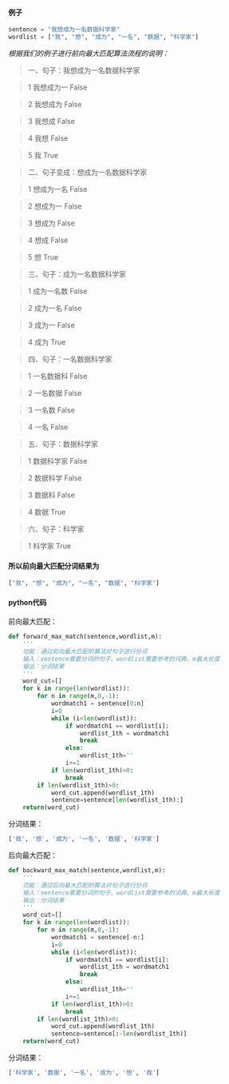 


#### 例子
```python
sentence = "我想成为一名数据科学家"
wordlist = ["我", "想", "成为", "一名", "数据", "科学家"]    
```

*根据我们的例子进行前向最大匹配算法流程的说明：*

> 一、句子：我想成为一名数据科学家

>1 我想成为一 False

>2 我想成为 False

>3 我想成 False

>4 我想 False

>5 我 True

>二、句子变成：想成为一名数据科学家

>1 想成为一名 False

>2 想成为一 False

>3 想成为 False

>4 想成 False

>5 想 True

>三、句子：成为一名数据科学家

>1 成为一名数 False

>2 成为一名 False

>3 成为一 False

>4 成为 True

>四、句子：一名数据科学家

>1 一名数据科 False

>2 一名数据 False

>3 一名数 False

>4 一名 False

>五、句子：数据科学家

>1 数据科学家 False

>2 数据科学 False

>3 数据科 False

>4 数据 True

>六、句子：科学家

>1 科学家 True



#### 所以前向最大匹配分词结果为
```python
["我", "想", "成为", "一名", "数据", "科学家"]    
```




#### python代码
前向最大匹配：
```python
def forward_max_match(sentence,wordlist,m):
    '''
    功能：通过前向最大匹配的算法对句子进行分词
    输入：sentence需要分词的句子、wordlist需要参考的词典、m最大长度
    输出：分词结果
    '''
    word_cut=[]
    for k in range(len(wordlist)):
        for n in range(m,0,-1):
            wordmatch1 = sentence[0:n]
            i=0
            while (i<len(wordlist)):
                if wordmatch1 == wordlist[i]:
                    wordlist_1th = wordmatch1
                    break
                else:
                    wordlist_1th=''
                i+=1
            if len(wordlist_1th)>0:
                break
        if len(wordlist_1th)>0:
            word_cut.append(wordlist_1th)
            sentence=sentence[len(wordlist_1th):]
    return(word_cut)    
```

分词结果：
```python
['我', '想', '成为', '一名', '数据', '科学家']
```


后向最大匹配：
```python
def backward_max_match(sentence,wordlist,m):
    '''
    功能：通过后向最大匹配的算法对句子进行分词
    输入：sentence需要分词的句子、wordlist需要参考的词典、m最大长度
    输出：分词结果
    '''
    word_cut=[]
    for k in range(len(wordlist)):
        for n in range(m,0,-1):
            wordmatch1 = sentence[-n:]
            i=0
            while (i<len(wordlist)):
                if wordmatch1 == wordlist[i]:
                    wordlist_1th = wordmatch1
                    break
                else:
                    wordlist_1th=''
                i+=1
            if len(wordlist_1th)>0:
                break
        if len(wordlist_1th)>0:
            word_cut.append(wordlist_1th)
            sentence=sentence[:-len(wordlist_1th)]
    return(word_cut)    
```

分词结果：
```python
['科学家', '数据', '一名', '成为', '想', '我']
```
